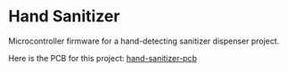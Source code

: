 # Hand Sanitizer

Microcontroller firmware for a hand-detecting sanitizer dispenser project.

Here is the PCB for this project: [hand-sanitizer-pcb](https://github.com/soystemd/hand-sanitizer-pcb)
